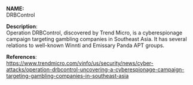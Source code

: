 **NAME:**  
DRBControl

  
**Description**:   
Operation DRBControl, discovered by Trend Micro, is a cyberespionage campaign targeting gambling companies in Southeast Asia. It has several relations to well-known Winnti and Emissary Panda APT groups.

  
**References**:  
https://www.trendmicro.com/vinfo/us/security/news/cyber-attacks/operation-drbcontrol-uncovering-a-cyberespionage-campaign-targeting-gambling-companies-in-southeast-asia